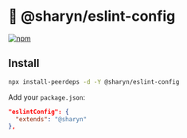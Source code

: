 # 🌹 @sharyn/eslint-config

[![npm](https://img.shields.io/npm/v/@sharyn/eslint-config.svg)](https://www.npmjs.com/package/@sharyn/eslint-config)

## Install

```bash
npx install-peerdeps -d -Y @sharyn/eslint-config
```

Add your `package.json`:

```json
"eslintConfig": {
  "extends": "@sharyn"
},
```
